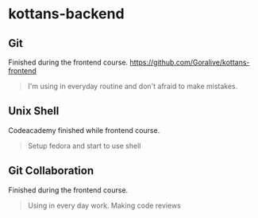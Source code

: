 # kottans-backend

## Git
Finished during the frontend course.
https://github.com/Goralive/kottans-frontend
>I'm using in everyday routine and don't afraid to make mistakes. 

## Unix Shell
Codeacademy finished while frontend course.
>Setup fedora and start to use shell

## Git Collaboration
Finished during the frontend course.
>Using in every day work. Making code reviews
